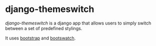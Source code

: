 # django-themeswitch

_django-themeswitch_ is a django app that allows users to simply switch between a set of predefined stylings.

It uses [bootstrap](http://getbootstrap.com/) and [bootswatch](http://bootswatch.com/).